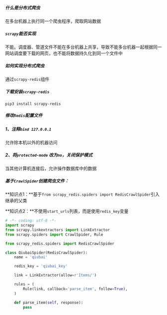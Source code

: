 ##### 什么是分布式爬虫

在多台机器上执行同一个爬虫程序，爬取网站数据



##### `scrapy`能否实现

不能。调度器、管道文件不能在多台机器上共享，导致不能多台机器一起根据同一网站调度要下载的网页，也不能将数据持久化到同一个文件中



##### 如何实现分布式爬虫

通过`scrapy-redis`组件



##### 下载安装`scrapy-redis`

`pip3 install scrapy-redis`



##### 修改`Redis`配置文件

##### 1、注释`bind 127.0.0.1`

允许除本机以外的机器访问

##### 2、将`protected-mode` 改为`no`，关闭保护模式

当其他计算机连接后，允许操作数据库中的数据



##### 基于`CrawlSpider`创建爬虫文件：

**知识点1：**基于`from scrapy_redis.spiders import RedisCrawlSpider`引入继承的父类

**知识点2：**不使用`start_urls`列表，而是使用`redis_key`变量

```python
# -*- coding: utf-8 -*-
import scrapy
from scrapy.linkextractors import LinkExtractor
from scrapy.spiders import CrawlSpider, Rule

from scrapy_redis.spiders import RedisCrawlSpider

class QiubaiSpider(RedisCrawlSpider):
    name = 'qiubai'

    redis_key = 'qiubai_key'

    link = LinkExtractor(allow=r'Items/')

    rules = (
        Rule(link, callback='parse_item', follow=True),
    )

    def parse_item(self, response):
        pass
```

